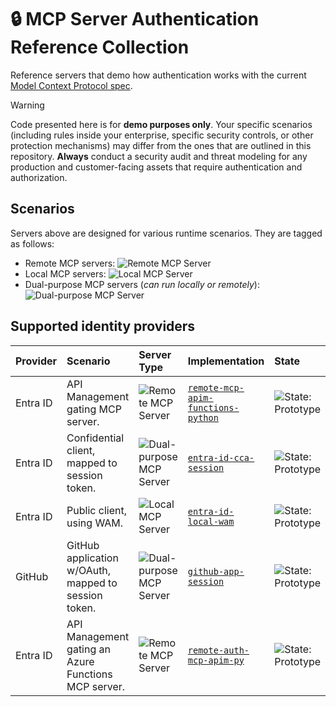 # 🔒 MCP Server Authentication Reference Collection

Reference servers that demo how authentication works with the current [Model Context Protocol spec](https://spec.modelcontextprotocol.io/specification/2025-03-26/basic/authorization/).

>[!WARNING]
>Code presented here is for **demo purposes only**. Your specific scenarios (including rules inside your enterprise, specific security controls, or other protection mechanisms) may differ from the ones that are outlined in this repository. **Always** conduct a security audit and threat modeling for any production and customer-facing assets that require authentication and authorization.

## Scenarios

Servers above are designed for various runtime scenarios. They are tagged as follows:

- Remote MCP servers: ![Remote MCP Server](https://img.shields.io/badge/MCP%20Server-Remote-blue)
- Local MCP servers: ![Local MCP Server](https://img.shields.io/badge/MCP%20Server-Local-green)
- Dual-purpose MCP servers (_can run locally or remotely_): ![Dual-purpose MCP Server](https://img.shields.io/badge/MCP%20Server-Dual-cyan)

## Supported identity providers

| Provider | Scenario | Server Type | Implementation | State |
|:---------|:---------|:------------|:---------------|:------|
| Entra ID | API Management gating MCP server.                    | ![Remote MCP Server](https://img.shields.io/badge/MCP%20Server-Remote-blue) | [`remote-mcp-apim-functions-python`](https://github.com/Azure-Samples/remote-mcp-apim-functions-python?tab=readme-ov-file) | ![State: Prototype](https://img.shields.io/badge/State-Prototype-orange) |
| Entra ID | Confidential client, mapped to session token.        | ![Dual-purpose MCP Server](https://img.shields.io/badge/MCP%20Server-Dual-cyan) | [`entra-id-cca-session`](/src/entra-id-cca-session/) | ![State: Prototype](https://img.shields.io/badge/State-Prototype-orange) |
| Entra ID | Public client, using WAM.                            | ![Local MCP Server](https://img.shields.io/badge/MCP%20Server-Local-green) | [`entra-id-local-wam`](/src/entra-id-local-wam/) | ![State: Prototype](https://img.shields.io/badge/State-Prototype-orange) |
| GitHub   | GitHub application w/OAuth, mapped to session token. | ![Dual-purpose MCP Server](https://img.shields.io/badge/MCP%20Server-Dual-cyan) | [`github-app-session`](/src/github-app-session/) | ![State: Prototype](https://img.shields.io/badge/State-Prototype-orange) |
| Entra ID | API Management gating an Azure Functions MCP server. | ![Remote MCP Server](https://img.shields.io/badge/MCP%20Server-Remote-blue) | [`remote-auth-mcp-apim-py`](https://github.com/localden/remote-auth-mcp-apim-py) | ![State: Prototype](https://img.shields.io/badge/State-Prototype-orange) |
